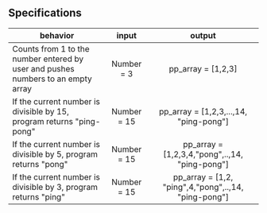 ## Specifications

| behavior |  input   |  output  |
|----------|:--------:|:--------:|
|Counts from 1 to the number entered by user and pushes numbers to an empty array| Number = 3 | pp_array = [1,2,3]|
|If the current number is divisible by 15, program returns "ping-pong"| Number = 15 | pp_array = [1,2,3,...,14, "ping-pong"] |
|If the current number is divisible by 5, program returns "pong"| Number = 15 | pp_array = [1,2,3,4,"pong",..,14, "ping-pong"] |
|If the current number is divisible by 3, program returns "ping"| Number = 15 | pp_array = [1,2, "ping",4,"pong",..,14, "ping-pong"] |
